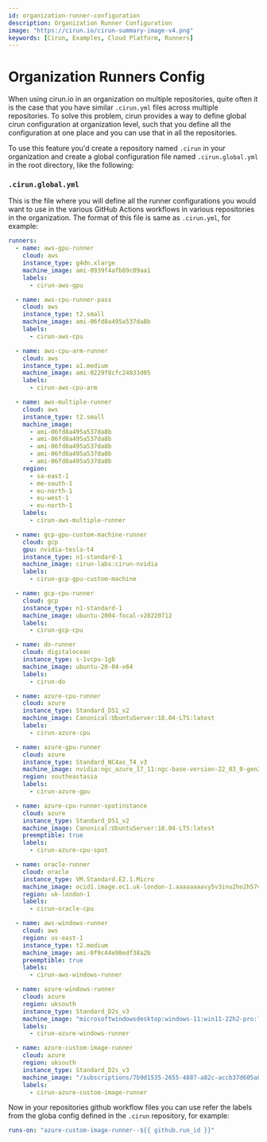 ```yaml
---
id: organization-runner-configuration
description: Organization Runner Configuration
image: "https://cirun.io/cirun-summary-image-v4.png"
keywords: [Cirun, Examples, Cloud Platform, Runners]
---
```


# Organization Runners Config

When using cirun.io in an organization on multiple repositories, quite often it is the case
that you have similar `.cirun.yml` files across multiple repositories. To solve this problem,
cirun provides a way to define global cirun configuration at organization level, such that
you define all the configuration at one place and you can use that in all the repositories.

To use this feature you'd create a repository named `.cirun` in your organization
and create a global configuration file named `.cirun.global.yml` in the root directory,
like the following:


### `.cirun.global.yml`

This is the file where you will define all the runner configurations you would
want to use in the various GitHub Actions workflows in various repositories
in the organization. The format of this file is same as `.cirun.yml`, for example:


```yaml
runners:
  - name: aws-gpu-runner
    cloud: aws
    instance_type: g4dn.xlarge
    machine_image: ami-0939f4afb89c09aa1
    labels:
      - cirun-aws-gpu

  - name: aws-cpu-runner-pass
    cloud: aws
    instance_type: t2.small
    machine_image: ami-06fd8a495a537da8b
    labels:
      - cirun-aws-cpu

  - name: aws-cpu-arm-runner
    cloud: aws
    instance_type: a1.medium
    machine_image: ami-0229f8cfc24033d05
    labels:
      - cirun-aws-cpu-arm

  - name: aws-multiple-runner
    cloud: aws
    instance_type: t2.small
    machine_image:
      - ami-06fd8a495a537da8b
      - ami-06fd8a495a537da8b
      - ami-06fd8a495a537da8b
      - ami-06fd8a495a537da8b
      - ami-06fd8a495a537da8b
    region:
      - sa-east-1
      - me-south-1
      - eu-north-1
      - eu-west-1
      - eu-north-1
    labels:
      - cirun-aws-multiple-runner

  - name: gcp-gpu-custom-machine-runner
    cloud: gcp
    gpu: nvidia-tesla-t4
    instance_type: n1-standard-1
    machine_image: cirun-labs:cirun-nvidia
    labels:
      - cirun-gcp-gpu-custom-machine

  - name: gcp-cpu-runner
    cloud: gcp
    instance_type: n1-standard-1
    machine_image: ubuntu-2004-focal-v20220712
    labels:
      - cirun-gcp-cpu

  - name: do-runner
    cloud: digitalocean
    instance_type: s-1vcpu-1gb
    machine_image: ubuntu-20-04-x64
    labels:
      - cirun-do

  - name: azure-cpu-runner
    cloud: azure
    instance_type: Standard_DS1_v2
    machine_image: Canonical:UbuntuServer:18.04-LTS:latest
    labels:
      - cirun-azure-cpu

  - name: azure-gpu-runner
    cloud: azure
    instance_type: Standard_NC4as_T4_v3
    machine_image: nvidia:ngc_azure_17_11:ngc-base-version-22_03_0-gen2:latest
    region: southeastasia
    labels:
      - cirun-azure-gpu

  - name: azure-cpu-runner-spotinstance
    cloud: azure
    instance_type: Standard_DS1_v2
    machine_image: Canonical:UbuntuServer:18.04-LTS:latest
    preemptible: true
    labels:
      - cirun-azure-cpu-spot

  - name: oracle-runner
    cloud: oracle
    instance_type: VM.Standard.E2.1.Micro
    machine_image: ocid1.image.oc1.uk-london-1.aaaaaaaavy5v3inu2ho2h57vwvvsclukdh4jvhg45um2nrejyxa7s46zcwoq
    region: uk-london-1
    labels:
      - cirun-oracle-cpu

  - name: aws-windows-runner
    cloud: aws
    region: us-east-1
    instance_type: t2.medium
    machine_image: ami-0f9c44e98edf38a2b
    preemptible: true
    labels:
      - cirun-aws-windows-runner

  - name: azure-windows-runner
    cloud: azure
    region: uksouth
    instance_type: Standard_D2s_v3
    machine_image: "microsoftwindowsdesktop:windows-11:win11-22h2-pro:latest"
    labels:
      - cirun-azure-windows-runner

  - name: azure-custom-image-runner
    cloud: azure
    region: uksouth
    instance_type: Standard_D2s_v3
    machine_image: "/subscriptions/7b9d1535-2655-4887-a82c-accb37d605a8/resourceGroups/ubuntu-cimage/providers/Microsoft.Compute/images/ubuntu-cimage-image-20240226023350"
    labels:
      - cirun-azure-custom-image-runner
```


Now in your repositories github workflow files you can use refer the labels from the globa
config defined in the `.cirun` repository, for example:

```yaml
runs-on: "azure-custom-image-runner--${{ github.run_id }}"
```
